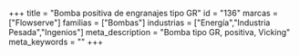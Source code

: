 +++
title = "Bomba positiva de engranajes tipo GR"
id = "136"
marcas = ["Flowserve"]
familias = ["Bombas"]
industrias = ["Energía","Industria Pesada","Ingenios"]
meta_description = "Bomba tipo GR, positiva, Vicking"
meta_keywords = ""
+++
